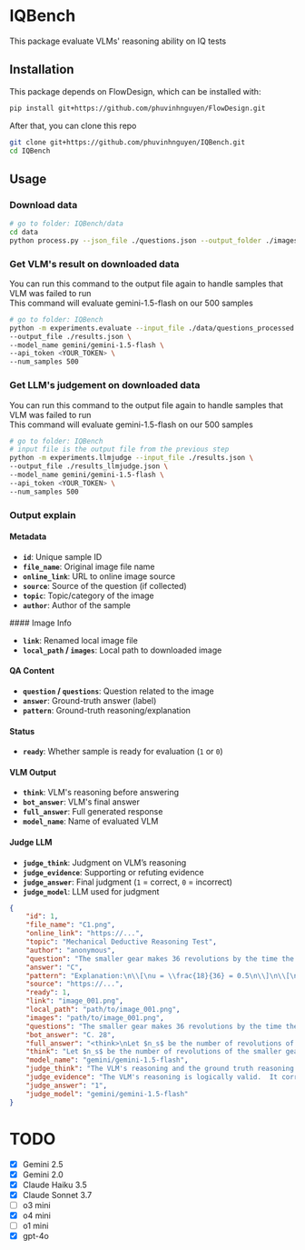 # IQBench

This package evaluate VLMs' reasoning ability on IQ tests

## Installation

This package depends on FlowDesign, which can be installed with:
```bash
pip install git+https://github.com/phuvinhnguyen/FlowDesign.git
```

After that, you can clone this repo
```bash
git clone git+https://github.com/phuvinhnguyen/IQBench.git
cd IQBench
```

## Usage
### Download data
```bash
# go to folder: IQBench/data
cd data
python process.py --json_file ./questions.json --output_folder ./images
```
### Get VLM's result on downloaded data
You can run this command to the output file again to handle samples that VLM was failed to run  
This command will evaluate gemini-1.5-flash on our 500 samples
```bash
# go to folder: IQBench
python -m experiments.evaluate --input_file ./data/questions_processed.json \
--output_file ./results.json \
--model_name gemini/gemini-1.5-flash \
--api_token <YOUR_TOKEN> \
--num_samples 500
```

### Get LLM's judgement on downloaded data
You can run this command to the output file again to handle samples that VLM was failed to run  
This command will evaluate gemini-1.5-flash on our 500 samples
```bash
# go to folder: IQBench
# input file is the output file from the previous step
python -m experiments.llmjudge --input_file ./results.json \
--output_file ./results_llmjudge.json \
--model_name gemini/gemini-1.5-flash \
--api_token <YOUR_TOKEN> \
--num_samples 500
```

### Output explain

#### Metadata
- **`id`**: Unique sample ID  
- **`file_name`**: Original image file name  
- **`online_link`**: URL to online image source  
- **`source`**: Source of the question (if collected)  
- **`topic`**: Topic/category of the image  
- **`author`**: Author of the sample  

####️ Image Info
- **`link`**: Renamed local image file  
- **`local_path` / `images`**: Local path to downloaded image  

#### QA Content
- **`question` / `questions`**: Question related to the image  
- **`answer`**: Ground-truth answer (label)  
- **`pattern`**: Ground-truth reasoning/explanation  

#### Status
- **`ready`**: Whether sample is ready for evaluation (`1` or `0`)  

#### VLM Output
- **`think`**: VLM's reasoning before answering  
- **`bot_answer`**: VLM's final answer  
- **`full_answer`**: Full generated response  
- **`model_name`**: Name of evaluated VLM  

#### Judge LLM
- **`judge_think`**: Judgment on VLM’s reasoning  
- **`judge_evidence`**: Supporting or refuting evidence  
- **`judge_answer`**: Final judgment (`1` = correct, `0` = incorrect)  
- **`judge_model`**: LLM used for judgment  

```json
{
    "id": 1,
    "file_name": "C1.png",
    "online_link": "https://...",
    "topic": "Mechanical Deductive Reasoning Test",
    "author": "anonymous",
    "question": "The smaller gear makes 36 revolutions by the time the larger ones make 18.\nIf the smaller gear makes 56 revolutions, how many turns will the larger one make?\nA. 24 \nB. 26 \nC. 28 \nD. 25 \n",
    "answer": "C",
    "pattern": "Explanation:\n\\[\nu = \\frac{18}{36} = 0.5\n\\]\n\\[\nn_{\\text{larger}} = u \\cdot 56 = 28\n\\]\n",
    "source": "https://...",
    "ready": 1,
    "link": "image_001.png",
    "local_path": "path/to/image_001.png",
    "images": "path/to/image_001.png",
    "questions": "The smaller gear makes 36 revolutions by the time the larger ones make 18.\nIf the smaller gear makes 56 revolutions, how many turns will the larger one make?\nA. 24 \nB. 26 \nC. 28 \nD. 25 \n",
    "bot_answer": "C. 28",
    "full_answer": "<think>\nLet $n_s$ be the number of revolutions of the smaller gear and $n_l$ be the number of revolutions of the larger gear.\nWe are given that when the smaller gear makes 36 revolutions, the larger gear makes 18 revolutions.\nThis can be written as a ratio:\n$\\frac{n_s}{n_l} = \\frac{36}{18} = 2$\nThis means that the smaller gear makes twice as many revolutions as the larger gear.\nWe can write this relationship as:\n$n_s = 2n_l$\nWe are given that the smaller gear makes 56 revolutions, so $n_s = 56$.\nWe can find the number of revolutions of the larger gear by substituting $n_s = 56$ into the equation:\n$56 = 2n_l$\n$n_l = \\frac{56}{2} = 28$\nTherefore, the larger gear will make 28 turns.\n\n</think>\n<answer>\nC. 28\n</answer>",
    "think": "Let $n_s$ be the number of revolutions of the smaller gear and $n_l$ be the number of revolutions of the larger gear.\nWe are given that when the smaller gear makes 36 revolutions, the larger gear makes 18 revolutions.\nThis can be written as a ratio:\n$\\frac{n_s}{n_l} = \\frac{36}{18} = 2$\nThis means that the smaller gear makes twice as many revolutions as the larger gear.\nWe can write this relationship as:\n$n_s = 2n_l$\nWe are given that the smaller gear makes 56 revolutions, so $n_s = 56$.\nWe can find the number of revolutions of the larger gear by substituting $n_s = 56$ into the equation:\n$56 = 2n_l$\n$n_l = \\frac{56}{2} = 28$\nTherefore, the larger gear will make 28 turns.",
    "model_name": "gemini/gemini-1.5-flash",
    "judge_think": "The VLM's reasoning and the ground truth reasoning both arrive at the same correct answer (28), but they approach the problem from slightly different perspectives.  The ground truth uses a ratio directly derived from the given data (18/36) to calculate a scaling factor (0.5), then applies that factor to the new number of revolutions (56). The VLM, on the other hand, establishes a direct relationship between the number of revolutions of the smaller and larger gears ($n_s = 2n_l$), then solves for the number of revolutions of the larger gear given the number of revolutions of the smaller gear.  Both methods are logically sound and arrive at the same correct conclusion.  The key steps \u2013 establishing the relationship between the gears' revolutions and using this relationship to find the unknown \u2013 are present in both.  There are no discrepancies in the final answer.",
    "judge_evidence": "The VLM's reasoning is logically valid.  It correctly identifies the inverse proportional relationship between the number of revolutions of the smaller and larger gears.  The equation $n_s = 2n_l$ accurately reflects this relationship, derived from the initial data. The subsequent steps of substituting $n_s = 56$ and solving for $n_l$ are mathematically sound and lead to the correct answer.  The ground truth implicitly uses the same relationship, but expresses it through a ratio and scaling factor. Both methods are equivalent and lead to the same result.",
    "judge_answer": "1",
    "judge_model": "gemini/gemini-1.5-flash"
}
```

# TODO
- [x] Gemini 2.5
- [x] Gemini 2.0
- [x] Claude Haiku 3.5
- [x] Claude Sonnet 3.7
- [ ] o3 mini
- [x] o4 mini
- [ ] o1 mini
- [x] gpt-4o